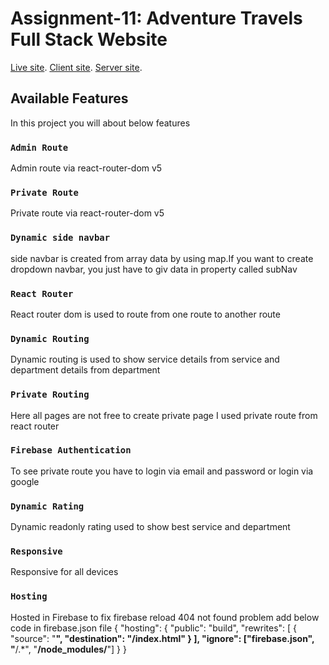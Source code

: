 # Assignment-11: Adventure Travels Full Stack Website

[Live site](https://adventure-f3ee7.web.app/).
[Client site](https://github.com/programming-hero-web-course-4/niche-website-client-side-arifulhasantotul).
[Server site](https://github.com/programming-hero-web-course-4/niche-website-server-side-arifulhasantotul).

## Available Features

In this project you will about below features

### `Admin Route`

Admin route via react-router-dom v5

### `Private Route`

Private route via react-router-dom v5

### `Dynamic side navbar`

side navbar is created from array data by using map.If you want to create dropdown navbar, you just have to giv data in property called subNav

### `React Router`

React router dom is used to route from one route to another route

### `Dynamic Routing`

Dynamic routing is used to show service details from service and department details from department

### `Private Routing`

Here all pages are not free to create private page I used private route from react router

### `Firebase Authentication`

To see private route you have to login via email and password or login via google

### `Dynamic Rating`

Dynamic readonly rating used to show best service and department

### `Responsive`

Responsive for all devices

### `Hosting`

Hosted in Firebase to fix firebase reload 404 not found problem add below code in firebase.json file
{
"hosting": {
"public": "build",
"rewrites": [
{
"source": "**",
"destination": "/index.html"
}
],
"ignore": ["firebase.json", "**/.*", "**/node_modules/**"]
}
}
